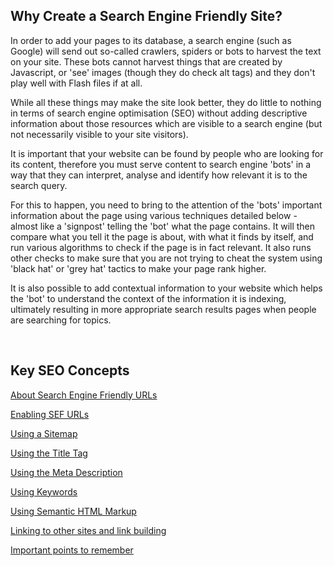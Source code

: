 <!-- Filename: Making_your_site_Search_Engine_Friendly / Display title: Making your site Search Engine Friendly -->

## Why Create a Search Engine Friendly Site?

In order to add your pages to its database, a search engine (such as
Google) will send out so-called crawlers, spiders or bots to harvest the
text on your site. These bots cannot harvest things that are created by
Javascript, or 'see' images (though they do check alt tags) and they
don't play well with Flash files if at all.

While all these things may make the site look better, they do little to
nothing in terms of search engine optimisation (SEO) without adding
descriptive information about those resources which are visible to a
search engine (but not necessarily visible to your site visitors).

It is important that your website can be found by people who are looking
for its content, therefore you must serve content to search engine
'bots' in a way that they can interpret, analyse and identify how
relevant it is to the search query.

For this to happen, you need to bring to the attention of the 'bots'
important information about the page using various techniques detailed
below - almost like a 'signpost' telling the 'bot' what the page
contains. It will then compare what you tell it the page is about, with
what it finds by itself, and run various algorithms to check if the page
is in fact relevant. It also runs other checks to make sure that you are
not trying to cheat the system using 'black hat' or 'grey hat' tactics
to make your page rank higher.

It is also possible to add contextual information to your website which
helps the 'bot' to understand the context of the information it is
indexing, ultimately resulting in more appropriate search results pages
when people are searching for topics.

 

## Key SEO Concepts

[About Search Engine Friendly
URLs](https://docs.joomla.org/Search_Engine_Friendly_URLs "Special:MyLanguage/Search Engine Friendly URLs")

[Enabling SEF
URLs](https://docs.joomla.org/Enabling_Search_Engine_Friendly_(SEF)_URLs "Special:MyLanguage/Enabling Search Engine Friendly (SEF) URLs")

[Using a
Sitemap](https://docs.joomla.org/Using_A_Sitemap "Special:MyLanguage/Using A Sitemap")

[Using the Title
Tag](https://docs.joomla.org/Using_The_Title_Tag "Special:MyLanguage/Using The Title Tag")

[Using the Meta
Description](https://docs.joomla.org/Using_The_Meta_Description "Special:MyLanguage/Using The Meta Description")

[Using
Keywords](https://docs.joomla.org/Using_Keywords "Special:MyLanguage/Using Keywords")

[Using Semantic HTML
Markup](https://docs.joomla.org/Semantic_HTML_Markup "Special:MyLanguage/Semantic HTML Markup")

[Linking to other sites and link
building](https://docs.joomla.org/Linking_To_Other_Sites "Special:MyLanguage/Linking To Other Sites")

[Important points to
remember](https://docs.joomla.org/Important_SEO_Points_To_Remember "Special:MyLanguage/Important SEO Points To Remember")
